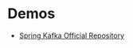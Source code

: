 # Demos

* [Spring Kafka Official Repository](https://github.com/spring-projects/spring-kafka/tree/main/samples)